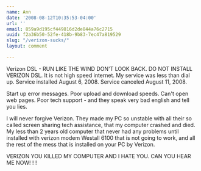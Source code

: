 ```yaml
---
name: Ann
date: '2008-08-12T10:35:53-04:00'
url: ''
email: 859a9d195cf449816d2de844a76c2715
uuid: f2a36b50-52fe-418b-9b83-7ec47a819529
slug: "/verizon-sucks/"
layout: comment

---
```


Verizon DSL - RUN LIKE THE WIND DON'T LOOK BACK. DO NOT INSTALL VERIZON DSL. It is not high speed internet.  My service  was less than dial up.  Service installed August 6, 2008.  Service canceled August 11, 2008.

Start up error messages. Poor upload  and download speeds. Can't open web pages.  Poor tech support - and they speak very bad english and tell you lies.  

I will never forgive Verizon.  They made my PC so unstable with all their so called screen sharing  tech assistance, that my computer crashed and died. My less than 2 years old computer that never had any problems until installed with verizon modem Westall 6100 that is not going to work, and all the rest of the mess that is installed on your PC by Verizon.

VERIZON YOU KILLED MY COMPUTER AND I HATE YOU.  CAN YOU HEAR ME NOW! ! !
